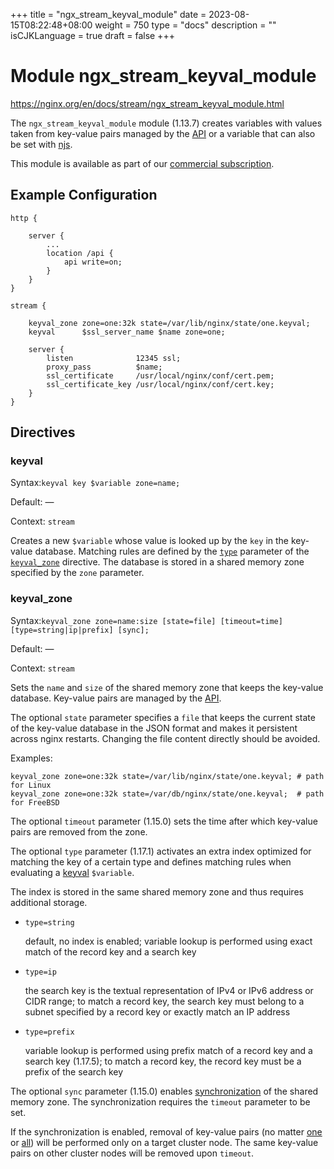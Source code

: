 +++
title = "ngx_stream_keyval_module"
date = 2023-08-15T08:22:48+08:00
weight = 750
type = "docs"
description = ""
isCJKLanguage = true
draft = false
+++

# Module ngx_stream_keyval_module

https://nginx.org/en/docs/stream/ngx_stream_keyval_module.html



The `ngx_stream_keyval_module` module (1.13.7) creates variables with values taken from key-value pairs managed by the [API](https://nginx.org/en/docs/http/ngx_http_api_module.html#stream_keyvals_) or a variable that can also be set with [njs](https://github.com/nginx/njs-examples/).



This module is available as part of our [commercial subscription](http://nginx.com/products/).





## Example Configuration



```
http {

    server {
        ...
        location /api {
            api write=on;
        }
    }
}

stream {

    keyval_zone zone=one:32k state=/var/lib/nginx/state/one.keyval;
    keyval      $ssl_server_name $name zone=one;

    server {
        listen              12345 ssl;
        proxy_pass          $name;
        ssl_certificate     /usr/local/nginx/conf/cert.pem;
        ssl_certificate_key /usr/local/nginx/conf/cert.key;
    }
}
```





## Directives



### keyval

  Syntax:`keyval key $variable zone=name;`

  Default: —

  Context: `stream`


Creates a new `$variable` whose value is looked up by the `key` in the key-value database. Matching rules are defined by the [`type`](https://nginx.org/en/docs/stream/ngx_stream_keyval_module.html#keyval_type) parameter of the [`keyval_zone`](https://nginx.org/en/docs/stream/ngx_stream_keyval_module.html#keyval_zone) directive. The database is stored in a shared memory zone specified by the `zone` parameter.



### keyval_zone

  Syntax:`keyval_zone zone=name:size [state=file] [timeout=time] [type=string|ip|prefix] [sync];`

  Default: —

  Context: `stream`


Sets the `name` and `size` of the shared memory zone that keeps the key-value database. Key-value pairs are managed by the [API](https://nginx.org/en/docs/http/ngx_http_api_module.html#stream_keyvals_).



The optional `state` parameter specifies a `file` that keeps the current state of the key-value database in the JSON format and makes it persistent across nginx restarts. Changing the file content directly should be avoided.

Examples:

```
keyval_zone zone=one:32k state=/var/lib/nginx/state/one.keyval; # path for Linux
keyval_zone zone=one:32k state=/var/db/nginx/state/one.keyval;  # path for FreeBSD
```





The optional `timeout` parameter (1.15.0) sets the time after which key-value pairs are removed from the zone.



The optional `type` parameter (1.17.1) activates an extra index optimized for matching the key of a certain type and defines matching rules when evaluating a [keyval](https://nginx.org/en/docs/stream/ngx_stream_keyval_module.html#keyval) `$variable`.

The index is stored in the same shared memory zone and thus requires additional storage.



- `type=string`

  default, no index is enabled; variable lookup is performed using exact match of the record key and a search key

- `type=ip`

  the search key is the textual representation of IPv4 or IPv6 address or CIDR range; to match a record key, the search key must belong to a subnet specified by a record key or exactly match an IP address

- `type=prefix`

  variable lookup is performed using prefix match of a record key and a search key (1.17.5); to match a record key, the record key must be a prefix of the search key





The optional `sync` parameter (1.15.0) enables [synchronization](https://nginx.org/en/docs/stream/ngx_stream_zone_sync_module.html#zone_sync) of the shared memory zone. The synchronization requires the `timeout` parameter to be set.

If the synchronization is enabled, removal of key-value pairs (no matter [one](https://nginx.org/en/docs/http/ngx_http_api_module.html#patchStreamKeyvalZoneKeyValue) or [all](https://nginx.org/en/docs/http/ngx_http_api_module.html#deleteStreamKeyvalZoneData)) will be performed only on a target cluster node. The same key-value pairs on other cluster nodes will be removed upon `timeout`.